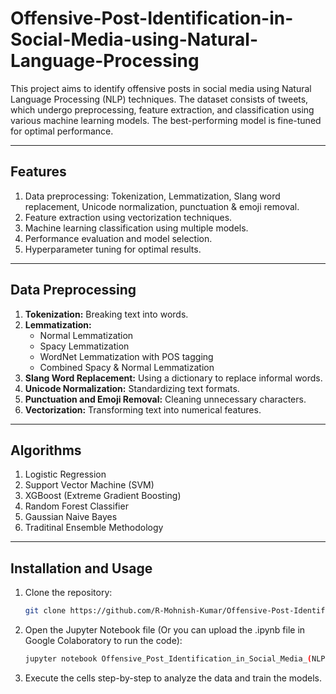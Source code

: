 # Offensive-Post-Identification-in-Social-Media-using-Natural-Language-Processing

This project aims to identify offensive posts in social media using Natural Language Processing (NLP) techniques. The dataset consists of tweets, which undergo preprocessing, feature extraction, and classification using various machine learning models. The best-performing model is fine-tuned for optimal performance.

---

## Features
1. Data preprocessing: Tokenization, Lemmatization, Slang word replacement, Unicode normalization, punctuation & emoji removal.
2. Feature extraction using vectorization techniques.
3. Machine learning classification using multiple models.
4. Performance evaluation and model selection.
5. Hyperparameter tuning for optimal results.
   
---

## Data Preprocessing
1. **Tokenization:** Breaking text into words.
2. **Lemmatization:**
   - Normal Lemmatization
   - Spacy Lemmatization
   - WordNet Lemmatization with POS tagging
   - Combined Spacy & Normal Lemmatization
3. **Slang Word Replacement:** Using a dictionary to replace informal words.
4. **Unicode Normalization:** Standardizing text formats.
5. **Punctuation and Emoji Removal:** Cleaning unnecessary characters.
6. **Vectorization:** Transforming text into numerical features.

---

## Algorithms
1. Logistic Regression
2. Support Vector Machine (SVM)
3. XGBoost (Extreme Gradient Boosting)
4. Random Forest Classifier
5. Gaussian Naive Bayes
6. Traditinal Ensemble Methodology

---

## Installation and Usage

1. Clone the repository:
   ```bash
   git clone https://github.com/R-Mohnish-Kumar/Offensive-Post-Identification-in-Social-Media-using-Natural-Language-Processing.git
   ```
2. Open the Jupyter Notebook file (Or you can upload the .ipynb file in Google Colaboratory to run the code):
   ```bash
   jupyter notebook Offensive_Post_Identification_in_Social_Media_(NLP) (1).ipynb
   ```
3. Execute the cells step-by-step to analyze the data and train the models.

